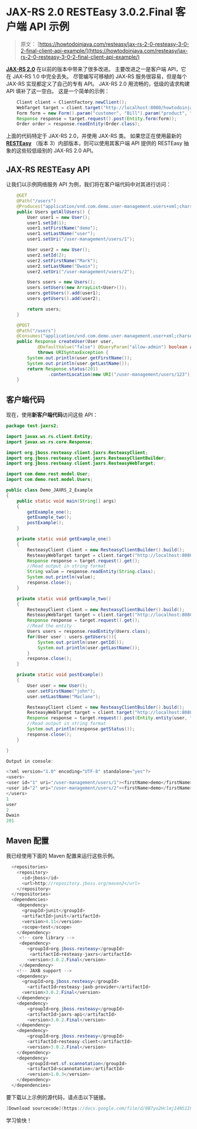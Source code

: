 # JAX-RS 2.0 RESTEasy 3.0.2.Final 客户端 API 示例

> 原文： [https://howtodoinjava.com/resteasy/jax-rs-2-0-resteasy-3-0-2-final-client-api-example/](https://howtodoinjava.com/resteasy/jax-rs-2-0-resteasy-3-0-2-final-client-api-example/)

[**JAX-RS 2.0**](//howtodoinjava.com/tag/jax-rs-2-0/ "jax-rs 2.0") 在以前的版本中带来了很多改进。 主要改进之一是客户端 API，它在 JAX-RS 1.0 中完全丢失。 尽管编写可移植的 JAX-RS 服务很容易，但是每个 JAX-RS 实现都定义了自己的专有 API。 JAX-RS 2.0 用流畅的，低级的请求构建 API 填补了这一空白。 这是一个简单的示例：

```java
	Client client = ClientFactory.newClient(); 
	WebTarget target = client.target("http://localhost:8080/howtodoinjava"); 
	Form form = new Form().param("customer", "Bill").param("product", "book"); 
	Response response = target.request().post(Entity.form(form)); 
	Order order = response.readEntity(Order.class); 

```

上面的代码特定于 JAX-RS 2.0，并使用 JAX-RS 类。 如果您正在使用最新的 **[RESTEasy](//howtodoinjava.com/restful-web-service/ "RESTful Web services Tutorials")** （版本 3）内部版本，则可以使用其客户端 API 提供的 RESTEasy 抽象的这些较低级别的 JAX-RS 2.0 API。

## JAX-RS RESTEasy API

让我们以示例网络服务 API 为例，我们将在客户端代码中对其进行访问：

```java
	@GET
	@Path("/users")
	@Produces("application/vnd.com.demo.user-management.users+xml;charset=UTF-8;version=1")
	public Users getAllUsers() {
		User user1 = new User();
		user1.setId(1);
		user1.setFirstName("demo");
		user1.setLastName("user");
		user1.setUri("/user-management/users/1");

		User user2 = new User();
		user2.setId(2);
		user2.setFirstName("Mark");
		user2.setLastName("Dwain");
		user2.setUri("/user-management/users/2");

		Users users = new Users();
		users.setUsers(new ArrayList<User>());
		users.getUsers().add(user1);
		users.getUsers().add(user2);

		return users;
	}

	@POST
	@Path("/users")
	@Consumes("application/vnd.com.demo.user-management.user+xml;charset=UTF-8;version=1")
	public Response createUser(User user,
			@DefaultValue("false") @QueryParam("allow-admin") boolean allowAdmin)
			throws URISyntaxException {
		System.out.println(user.getFirstName());
		System.out.println(user.getLastName());
		return Response.status(201)
				.contentLocation(new URI("/user-management/users/123")).build();
	}

```

## 客户端代码

现在，使用**新客户端代码**访问这些 API：

```java
package test.jaxrs2;

import javax.ws.rs.client.Entity;
import javax.ws.rs.core.Response;

import org.jboss.resteasy.client.jaxrs.ResteasyClient;
import org.jboss.resteasy.client.jaxrs.ResteasyClientBuilder;
import org.jboss.resteasy.client.jaxrs.ResteasyWebTarget;

import com.demo.rest.model.User;
import com.demo.rest.model.Users;

public class Demo_JAXRS_2_Example 
{
	public static void main(String[] args) 
	{
		getExample_one();
		getExample_two();
		postExample();
	}

	private static void getExample_one() 
	{
		ResteasyClient client = new ResteasyClientBuilder().build();
        ResteasyWebTarget target = client.target("http://localhost:8080/RESTEasyApplication/user-management/users");
        Response response = target.request().get();
        //Read output in string format
        String value = response.readEntity(String.class);
        System.out.println(value);
        response.close();  
	}

	private static void getExample_two()
	{
		ResteasyClient client = new ResteasyClientBuilder().build();
        ResteasyWebTarget target = client.target("http://localhost:8080/RESTEasyApplication/user-management/users");
        Response response = target.request().get();
        //Read the entity
        Users users = response.readEntity(Users.class);
        for(User user : users.getUsers()){
        	System.out.println(user.getId());
        	System.out.println(user.getLastName());
        }
        response.close();  
	}

	private static void postExample() 
	{
		User user = new User();
		user.setFirstName("john");
		user.setLastName("Maclane");

		ResteasyClient client = new ResteasyClientBuilder().build();
        ResteasyWebTarget target = client.target("http://localhost:8080/RESTEasyApplication/user-management/users");
        Response response = target.request().post(Entity.entity(user, "application/vnd.com.demo.user-management.user+xml;charset=UTF-8;version=1"));
        //Read output in string format
        System.out.println(response.getStatus());
        response.close();  
	}

}

Output in console:

<?xml version="1.0" encoding="UTF-8" standalone="yes"?>
<users>
<user id="1" uri="/user-management/users/1"><firstName>demo</firstName><lastName>user</lastName></user>
<user id="2" uri="/user-management/users/2"><firstName>demo</firstName><lastName>user</lastName></user>
</users>
1
user
2
Dwain
201

```

## Maven 配置

我已经使用下面的 Maven 配置来运行这些示例。

```java
  <repositories>
	<repository>
	  <id>jboss</id>
	  <url>http://repository.jboss.org/maven2</url>
	</repository>
  </repositories>
  <dependencies>
    <dependency>
      <groupId>junit</groupId>
      <artifactId>junit</artifactId>
      <version>4.11</version>
      <scope>test</scope>
    </dependency>
     <!-- core library -->
	 <dependency>
	    <groupId>org.jboss.resteasy</groupId>
	     <artifactId>resteasy-jaxrs</artifactId>
	    <version>3.0.2.Final</version>
	 </dependency>
	<!-- JAXB support -->
	<dependency>
	  <groupId>org.jboss.resteasy</groupId>
	    <artifactId>resteasy-jaxb-provider</artifactId>
	  <version>3.0.2.Final</version>
	</dependency>
	<dependency>
	    <groupId>org.jboss.resteasy</groupId>
	    <artifactId>jaxrs-api</artifactId>
	    <version>3.0.2.Final</version>
	</dependency>
	<dependency>
		<groupId>org.jboss.resteasy</groupId>
		<artifactId>resteasy-client</artifactId>
		<version>3.0.2.Final</version>
	</dependency>
	<dependency>
	    <groupId>net.sf.scannotation</groupId>
	    <artifactId>scannotation</artifactId>
	    <version>1.0.3</version>
	</dependency>
  </dependencies>

```

要下载以上示例的源代码，请点击以下链接。

```java
[Download sourcecode](https://docs.google.com/file/d/0B7yo2HclmjI4NS1IQUZLUjI1Q0U/edit?usp=sharing "jax-rs 2.0 resteasy client code swource code")
```

学习愉快！
